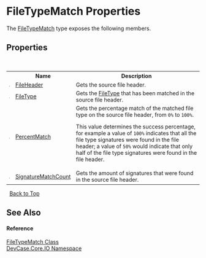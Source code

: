 # FileTypeMatch Properties
 

The <a href="T_DevCase_Core_IO_FileTypeMatch">FileTypeMatch</a> type exposes the following members.


## Properties
&nbsp;<table><tr><th></th><th>Name</th><th>Description</th></tr><tr><td>![Public property](media/pubproperty.gif "Public property")</td><td><a href="P_DevCase_Core_IO_FileTypeMatch_FileHeader">FileHeader</a></td><td>
Gets the source file header.</td></tr><tr><td>![Public property](media/pubproperty.gif "Public property")</td><td><a href="P_DevCase_Core_IO_FileTypeMatch_FileType">FileType</a></td><td>
Gets the <a href="T_DevCase_Core_IO_FileType">FileType</a> that has been matched in the source file header.</td></tr><tr><td>![Public property](media/pubproperty.gif "Public property")</td><td><a href="P_DevCase_Core_IO_FileTypeMatch_PercentMatch">PercentMatch</a></td><td>
Gets the percentage match of the matched file type on the source file header, from `0%` to `100%`. 

 This value determines the success percentage, for example a value of `100%` indicates that all the file type signatures were found in the file header; a value of `50%` would indicate that only half of the file type signatures were found in the file header.</td></tr><tr><td>![Public property](media/pubproperty.gif "Public property")</td><td><a href="P_DevCase_Core_IO_FileTypeMatch_SignatureMatchCount">SignatureMatchCount</a></td><td>
Gets the amount of signatures that were found in the source file header.</td></tr></table>&nbsp;
<a href="#filetypematch-properties">Back to Top</a>

## See Also


#### Reference
<a href="T_DevCase_Core_IO_FileTypeMatch">FileTypeMatch Class</a><br /><a href="N_DevCase_Core_IO">DevCase.Core.IO Namespace</a><br />